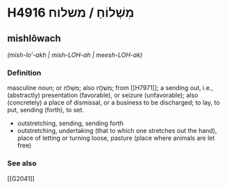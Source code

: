 # H4916 מִשְׁלוֹחַ / משלוח

## mishlôwach

_(mish-lo'-akh | mish-LOH-ah | meesh-LOH-ak)_

### Definition

masculine noun; or מִשְׁלֹחַ; also מִשְׁלָח; from [[H7971]]; a sending out, i.e., (abstractly) presentation (favorable), or seizure (unfavorable); also (concretely) a place of dismissal, or a business to be discharged; to lay, to put, sending (forth), to set.

- outstretching, sending, sending forth
- outstretching, undertaking (that to which one stretches out the hand), place of letting or turning loose, pasture (place where animals are let free)
### See also

[[G2041]]

